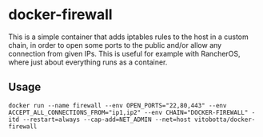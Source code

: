# docker-firewall

This is a simple container that adds iptables rules to the host in a custom chain, in order to open some ports to the public and/or allow any connection from given IPs. This is useful for example with RancherOS, where just about everything runs as a container.

## Usage

```
docker run --name firewall --env OPEN_PORTS="22,80,443" --env ACCEPT_ALL_CONNECTIONS_FROM="ip1,ip2" --env CHAIN="DOCKER-FIREWALL" -itd --restart=always --cap-add=NET_ADMIN --net=host vitobotta/docker-firewall
```
